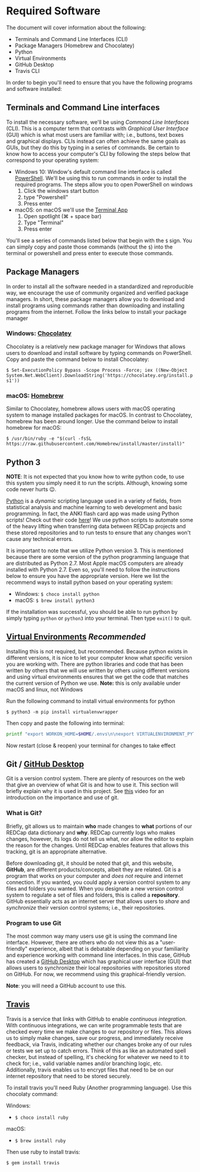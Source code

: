 # Required Software

The document will cover information about the following:

- Terminals and Command Line Interfaces (CLI)
- Package Managers (Homebrew and Chocolatey)
- Python
- Virtual Environments
- GitHub Desktop
- Travis CLI

In order to begin you'll need to ensure that you have the following programs
and software installed:

## Terminals and Command Line interfaces

To install the necessary software, we'll be using *Command Line Interfaces*
(CLI). This is a computer term that contrasts with *Graphical User Interface*
(GUI) which is what most users are familiar with; i.e., buttons, text boxes
and graphical displays. CLIs instead can often achieve the same goals as GUIs,
but they do this by typing in a series of commands. Be certain to know how to
access your computer's CLI by following the steps below that correspond to
your operating system:

- Windows 10: Window's default command line interface is called
  [PowerShell](https://docs.microsoft.com/en-us/windows-server/administration/windows-commands/powershell).
  We'll be using this to run commands in order to install the required
  programs. The steps allow you to open PowerShell on windows
  1. Click the windows start button
  1. type "Powershell"
  1. Press enter
- macOS: on macOS we'll use the [Terminal
  App](https://support.apple.com/guide/terminal/welcome/mac)
  1. Open spotlight (⌘ + space bar)
  1. Type "Terminal"
  1. Press enter

You'll see a series of commands listed below that begin with the `$` sign. You
can simply copy and paste those commands (without the `$`) into the terminal
or powershell and press enter to execute those commands.

## Package Managers

In order to install all the software needed in a standardized and reproducible
way, we encourage the use of community organized and verified package
managers. In short, these package managers allow you to download and install
programs using commands rather than downloading and installing programs from
the internet. Follow the links below to install your package manager

### Windows: [Chocolatey](https://chocolatey.org)

Chocolatey is a relatively new package manager for Windows that allows users
to download and install software by typing commands on PowerShell. Copy and
paste the command below to install Chocolatey:

`$ Set-ExecutionPolicy Bypass -Scope Process -Force; iex ((New-Object
System.Net.WebClient).DownloadString('https://chocolatey.org/install.ps1'))`

### macOS: [Homebrew](https://brew.sh)

Similar to Chocolatey, homebrew allows users with macOS operating system to
manage installed packages for macOS. In contrast to Chocolatey, homebrew has
been around longer. Use the command below to install homebrew for macOS:

`$ /usr/bin/ruby -e "$(curl -fsSL https://raw.githubusercontent.com/Homebrew/install/master/install)"`

## Python 3

**NOTE**: It is not expected that you know how to write python code, to use
this system you simply need it to run the scripts. Although, knowing some code
never hurts 😉.

[Python](https://www.python.org) is a *dynamic* scripting language used in
a variety of fields, from statistical analysis and machine learning to web
development and basic programming. In fact, the ANKI flash card app was made
using Python scripts! Check out their code
[here](https://github.com/dae/anki)! We use python scripts to automate some of
the heavy lifting when transferring data between REDCap projects and these
stored repositories and to run tests to ensure that any changes won't cause
any technical errors.

It is important to note that we utilize Python version 3. This is mentioned
because there are some version of the python programming language that are
distributed as Python 2.7. Most Apple macOS computers are already installed
with Python 2.7. Even so, you'll need to follow the instructions below to
ensure you have the appropriate version. Here we list the recommend ways to
install python based on your operating system:

- Windows: `$ choco install python`
- macOS: `$ brew install python3`

If the installation was successful, you should be able to run python by simply
typing `python` or `python3` into your terminal. Then type `exit()` to quit.

## [Virtual Environments](https://virtualenv.pypa.io/en/latest/) *Recommended*

Installing this is not required, but recommended. Because python exists in
different versions, it is nice to let your computer know what specific version
you are working with. There are python libraries and code that has been
written by others that we will use written by others using different versions
and using virtual environments ensures that we get the code that matches the
current version of Python we use. **Note:** this is only available under macOS
and linux, not Windows

Run the following command to install virtual environments for python

`$ python3 -m pip install virtualenvwrapper`

Then copy and paste the following into terminal:

```bash
printf "export WORKON_HOME=$HOME/.envs\n\nexport VIRTUALENVIRONMENT_PYTHON=$(whereis python3)\n\nfunction venv {\n\tsource /usr/local/bin/virtualenvwrapper.sh\n}\n" >> $HOME/.bash_profile
```

Now restart (close & reopen) your terminal for changes to take effect

## Git / [GitHub Desktop](http://www.itrelease.com/wp-content/uploads/2017/11/GUI-vs-CLI.png)

Git is a version control system. There are plenty of resources on the web that
give an overview of what Git is and how to use it. This section will briefly
explain why it is used in this project. See
[this](https://git-scm.com/video/what-is-version-control) video for an
introduction on the importance and use of git.

### What is Git?

Briefly, git allows us to maintain **who** made changes to **what** portions
of our REDCap data dictionary and **why**. REDCap currently logs who makes
changes, however, its logs do not tell us what, nor allow the editor to
explain the reason for the changes. Until REDCap enables features that allows
this tracking, git is an appropriate alternative.

Before downloading git, it should be noted that git, and this website,
**GitHub**, are different products/concepts, albeit they are related. Git is
a program that works on your computer and *does not* require and internet
connection. If you wanted, you could apply a version control system to any
files and folders you wanted. When you designate a new version control system
to regulate a set of files and folders, this is called a **repository**.
GitHub essentially acts as an internet server that allows users to *share* and
*synchronize* their version control systems; i.e., their repositories.

### Program to use Git 

The most common way many users use git is using the command line interface.
However, there are others who do not view this as a "user-friendly"
experience, albeit that is debatable depending on your familiarity and
experience working with command line interfaces. In this case, GitHub has
created a [GitHub Desktop](https://desktop.github.com) which has graphical
user interface (GUI) that allows users to synchronize their local repositories
with repositories stored on GitHub. For now, we recommend using this
graphical-friendly version.

**Note**: you will need a GitHub account to use this.

## [Travis](https://travis-ci.org)

Travis is a service that links with GitHub to enable *continuous integration*.
With continuous integrations, we can write programmable tests that are checked
every time we make changes to our repository or files. This allows us to
simply make changes, save our progress, and immediately receive feedback, via
Travis, indicating whether our changes broke any of our rules or tests we set
up to catch errors. Think of this as like an automated spell checker, but
instead of spelling, it's checking for whatever we need to it to check for;
i.e., valid variable names and/or branching logic, etc. Additionally, travis
enables us to encrypt files that need to be on our internet repository that
need to be stored securely. 

To install travis you'll need Ruby (Another programming language). Use this
chocolaty command:

Windows:
 - `$ choco install ruby`

macOS:
 - `$ brew install ruby`

Then use ruby to install travis:

`$ gem install travis`
